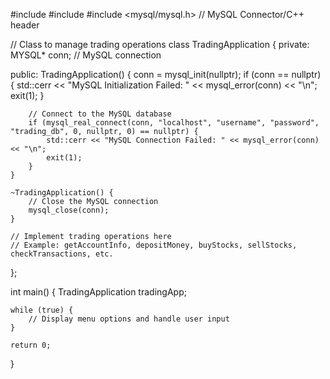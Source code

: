 #include <iostream>
#include <string>
#include <mysql/mysql.h> // MySQL Connector/C++ header

// Class to manage trading operations
class TradingApplication {
private:
    MYSQL* conn; // MySQL connection

public:
    TradingApplication() {
        conn = mysql_init(nullptr);
        if (conn == nullptr) {
            std::cerr << "MySQL Initialization Failed: " << mysql_error(conn) << "\n";
            exit(1);
        }

        // Connect to the MySQL database
        if (mysql_real_connect(conn, "localhost", "username", "password", "trading_db", 0, nullptr, 0) == nullptr) {
            std::cerr << "MySQL Connection Failed: " << mysql_error(conn) << "\n";
            exit(1);
        }
    }

    ~TradingApplication() {
        // Close the MySQL connection
        mysql_close(conn);
    }

    // Implement trading operations here
    // Example: getAccountInfo, depositMoney, buyStocks, sellStocks, checkTransactions, etc.
};

int main() {
    TradingApplication tradingApp;

    while (true) {
        // Display menu options and handle user input
    }

    return 0;
}
